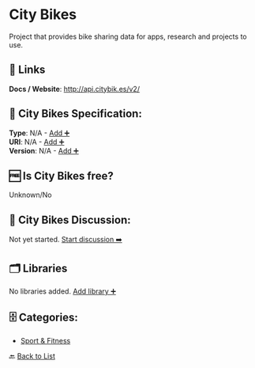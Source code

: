 # City Bikes

Project that provides bike sharing data for apps, research and projects to use.

##  🔗 Links
**Docs / Website**: http://api.citybik.es/v2/

## 🧬 City Bikes Specification:
**Type**: N/A - [Add ➕](https://github.com/apis-list/apis-list/edit/main/apis/city-bikes/city-bikes.yaml)  
**URI**: N/A - [Add ➕](https://github.com/apis-list/apis-list/edit/main/apis/city-bikes/city-bikes.yaml)  
**Version**: N/A - [Add ➕](https://github.com/apis-list/apis-list/edit/main/apis/city-bikes/city-bikes.yaml)

## 🆓 Is City Bikes free?
 Unknown/No 

## 💬 City Bikes Discussion:
Not yet started. [Start discussion ➡️](https://github.com/apis-list/apis-list/discussions/new)

## 🗂️ Libraries

No libraries added. [Add library ➕](https://github.com/apis-list/apis-list/edit/main/apis/city-bikes/city-bikes.yaml)    


## 🗄️ Categories:
- [Sport & Fitness](https://github.com/apis-list/apis-list#sport--fitness-)

🔙  [Back to List](https://github.com/apis-list/apis-list)
